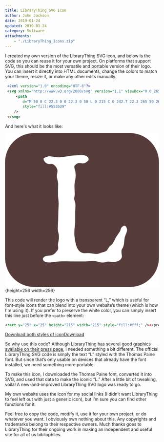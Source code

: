 ```yaml
---
title: LibraryThing SVG Icon
author: John Jackson
date: 2019-01-24
updated: 2019-01-24
category: Software
attachments:
    - "./LibraryThing_Icons.zip"
---
```

I created my own version of the LibraryThing SVG icon, and below is the code so you can reuse it for your own project. On platforms that support SVG, this should be the most versatile and portable version of their logo. You can insert it directly into HTML documents, change the colors to match your theme, resize it, or make any other edits manually.

```xml
 <?xml version="1.0" encoding="UTF-8"?>
 <svg xmlns="http://www.w3.org/2000/svg" version="1.1" viewBox="0 0 265 265">
     <path
        d="M 50 0 C 22.3 0 0 22.3 0 50 L 0 215 C 0 242.7 22.3 265 50 265 L 215 265 C 242.7 265 265 242.7 265 215 L 265 50 C 265 22.3 242.7 0 215 0 L 50 0 z M 130.89648 37.65625 C 134.6281 37.65625 137.72411 38.334451 140.18359 39.691406 C 142.64307 41.048362 143.87305 42.830104 143.87305 45.035156 C 143.87305 46.392112 143.19485 47.577986 141.83789 48.595703 C 140.48094 49.613411 139.54792 50.293573 139.03906 50.632812 C 137.85173 51.650529 136.06999 52.158203 133.69531 52.158203 C 130.9814 51.818964 129.03108 51.650391 127.84375 51.650391 C 125.80832 51.650391 124.23925 52.115917 123.13672 53.048828 C 122.03419 53.981731 121.14332 54.70208 120.46484 55.210938 C 119.61674 55.889416 119.19336 56.738143 119.19336 57.755859 C 119.19336 59.282434 119.53246 61.064178 120.21094 63.099609 C 120.88941 65.135036 121.22852 66.660014 121.22852 67.677734 L 121.48242 71.240234 L 121.48242 74.548828 C 121.48242 76.584255 121.14332 79.21278 120.46484 82.435547 C 119.78636 85.658314 119.44727 88.373078 119.44727 90.578125 C 119.44727 92.443938 119.53351 94.988164 119.70312 98.210938 C 119.87275 101.4337 119.95703 103.97794 119.95703 105.84375 C 119.95703 106.69185 119.78651 107.87772 119.44727 109.4043 C 119.10803 110.93087 118.93945 112.1187 118.93945 112.9668 C 118.93945 113.98451 119.27855 115.42716 119.95703 117.29297 C 120.6355 119.15878 120.97461 120.59946 120.97461 121.61719 C 121.14423 122.6349 121.22852 123.90701 121.22852 125.43359 C 121.22852 126.4513 121.14423 128.14876 120.97461 130.52344 C 120.80499 132.8981 120.7207 134.84843 120.7207 136.375 L 120.7207 154.18359 C 120.7207 155.87979 120.50803 158.08491 120.08398 160.79883 C 119.65994 163.51274 119.44727 165.29449 119.44727 166.14258 C 119.27765 169.36534 119.19336 171.65476 119.19336 173.01172 C 119.19336 174.70791 119.27765 176.06627 119.44727 177.08398 C 120.46498 186.07381 121.90762 192.68726 123.77344 196.92773 C 126.65696 203.54289 131.15151 206.85156 137.25781 206.85156 L 142.60156 206.59766 C 144.46738 206.59766 146.92538 206.85051 149.97852 207.35938 C 153.03167 207.86823 155.32304 208.12305 156.84961 208.12305 C 158.20656 208.12305 159.30816 208.03875 160.15625 207.86914 C 161.00435 207.69952 162.27647 207.27614 163.97266 206.59766 C 165.66885 205.91918 167.02525 205.49384 168.04297 205.32422 L 171.09766 204.56055 L 175.42188 202.27148 C 176.77883 199.89682 177.83828 198.15917 178.60156 197.05664 C 179.36485 195.95411 180.17144 195.06325 181.01953 194.38477 C 183.3942 192.34934 184.7506 191.07721 185.08984 190.56836 C 186.10756 189.2114 187.46593 186.75146 189.16211 183.18945 C 190.01022 181.32365 190.85698 179.71243 191.70508 178.35547 C 193.74051 175.47194 195.77707 172.50237 197.8125 169.44922 C 198.15173 168.77074 198.61727 167.49862 199.21094 165.63281 C 199.80461 163.76699 200.52496 162.49487 201.37305 161.81641 C 203.23887 160.28983 204.59722 159.52734 205.44531 159.52734 C 206.80227 159.52734 207.90385 160.28983 208.75195 161.81641 C 209.60005 163.34298 210.02539 165.12473 210.02539 167.16016 C 210.02539 169.02597 209.43147 171.27324 208.24414 173.90234 C 207.0568 176.53144 206.3345 178.48177 206.08008 179.75391 C 205.82565 181.02605 205.5287 183.57028 205.18945 187.38672 C 204.85021 191.20315 204.25824 194.21487 203.41016 196.41992 C 202.39244 198.11611 201.45943 199.81162 200.61133 201.50781 C 200.44172 203.54325 200.44172 205.40928 200.61133 207.10547 C 200.78096 208.80166 201.03382 210.41288 201.37305 211.93945 C 201.37305 213.46603 200.78108 215.07724 199.59375 216.77344 C 197.89756 219.14811 194.92799 220.75932 190.6875 221.60742 C 188.99131 221.94666 187.80348 222.11719 187.125 222.11719 C 185.76805 222.11719 184.0304 221.98881 181.91016 221.73438 C 179.78992 221.47995 178.64423 221.35352 178.47461 221.35352 C 176.77842 221.35352 175.04077 221.60833 173.25977 222.11719 C 171.47877 222.62604 170.5036 222.88086 170.33398 222.88086 C 167.62008 223.22009 164.31141 222.83689 160.41016 221.73438 C 156.50892 220.63185 153.45701 220.08203 151.25195 220.08203 C 149.55576 220.08203 147.64758 220.20846 145.52734 220.46289 C 143.4071 220.71732 141.15983 220.93 138.78516 221.09961 L 133.69531 221.09961 L 129.625 221.09961 L 126.31641 221.09961 L 123.51953 221.09961 L 114.35938 221.09961 L 105.19922 220.8457 L 102.14648 220.8457 C 98.923724 220.8457 96.082527 220.93 93.623047 221.09961 C 91.16356 221.26924 86.287764 221.77691 78.994141 222.625 L 77.212891 222.88086 C 69.071165 222.88086 65 220.67573 65 216.26562 C 65 215.58714 65.762489 214.61198 67.289062 213.33984 C 68.815636 212.06769 71.275585 211.3454 74.667969 211.17578 C 78.060357 211.00617 80.688874 210.4142 82.554688 209.39648 C 84.420494 208.37877 86.117958 206.93613 87.644531 205.07031 C 88.492638 204.05259 89.297267 203.07743 90.060547 202.14453 C 90.823834 201.21162 91.291317 200.23647 91.460938 199.21875 C 91.630558 198.54028 91.630558 197.52297 91.460938 196.16602 C 91.291318 194.80906 91.207031 193.70552 91.207031 192.85742 C 91.207031 191.16124 91.45989 188.87181 91.96875 185.98828 C 92.477603 183.10475 92.732422 180.72909 92.732422 178.86328 C 92.732422 176.99747 92.393317 174.53948 91.714844 171.48633 C 91.036364 168.43318 90.697266 165.97323 90.697266 164.10742 L 91.460938 150.11328 L 91.714844 133.06641 L 92.224609 122.38086 C 92.224609 120.34541 92.054077 117.54637 91.714844 113.98438 C 91.375604 110.42237 91.207031 107.53902 91.207031 105.33398 L 91.207031 96.683594 L 91.460938 88.033203 C 91.460938 86.167396 91.079693 83.79173 90.316406 80.908203 C 89.553113 78.02467 89.169922 75.819542 89.169922 74.292969 C 89.169922 73.105642 89.340434 71.494418 89.679688 69.458984 C 90.018914 67.423551 90.1875 65.982866 90.1875 65.134766 C 90.1875 63.947439 89.892488 62.633174 89.298828 61.191406 C 88.705155 59.749646 87.72804 58.264857 86.371094 56.738281 L 83.574219 54.193359 C 82.386879 53.514881 81.114766 53.175781 79.757812 53.175781 C 78.061618 53.345401 76.789501 53.429688 75.941406 53.429688 C 75.262927 53.429688 74.4142 53.261114 73.396484 52.921875 L 71.361328 51.904297 C 69.325897 50.716952 67.798966 49.021459 66.78125 46.816406 L 66.271484 44.525391 C 66.271484 43.338055 67.246642 42.447188 69.197266 41.853516 C 71.14789 41.259852 73.056066 40.62379 74.921875 39.945312 C 77.126928 39.945312 80.054363 40.242266 83.701172 40.835938 C 87.347985 41.429601 89.934357 41.726562 91.460938 41.726562 C 95.192564 41.726562 100.36532 41.174788 106.98047 40.072266 C 113.59562 38.969736 118.09017 38.419922 120.46484 38.419922 L 130.89648 37.65625 z "
        style="fill:#553b39"
    />
 </svg>
```

And here's what it looks like:

![LibraryThing Icon](./librarything.svg){height=256 width=256}

This code will render the logo with a transparent “L,” which is useful for font-style icons that can blend into your own website’s theme (which is how I'm using it). If you prefer to preserve the white color, you can simply insert this line just before the `<path>` element:

```xml
<rect y="25" x="25" height="215" width="215" style="fill:#fff;" /></pre>
```

<div class="wp-block-file aligncenter"><a href="./LibraryThing_Icons.zip">Download both styles of icon</a><a href="./LibraryThing_Icons.zip" class="wp-block-file__button" download>Download</a></div>

So why use this code? Although [LibraryThing has several good graphics available on their press page](http://www.librarything.com/press/), I needed something a bit different. The official LibraryThing SVG code is simply the text “L” styled with the Thomas Paine font. But since that’s only usable on devices that already have the font installed, we need something more portable.

To make this icon, I downloaded the Thomas Paine font, converted it into SVG, and used that data to make the iconic “L.” After a little bit of tweaking, voilà! A new-and-improved LibraryThing SVG logo was ready to go.

My own website uses the icon for my social links (I didn’t want LibraryThing to feel left out with just a generic icon), but I’m sure you can find other functions for it.

Feel free to copy the code, modify it, use it for your own project, or do whatever you want. I obviously own nothing about this. Any copyrights and trademarks belong to their respective owners. Much thanks goes to LibraryThing for their ongoing work in making an independent and useful site for all of us bibliophiles.